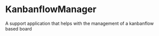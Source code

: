 # KanbanflowManager
A support application that helps with the management of a kanbanflow based board
